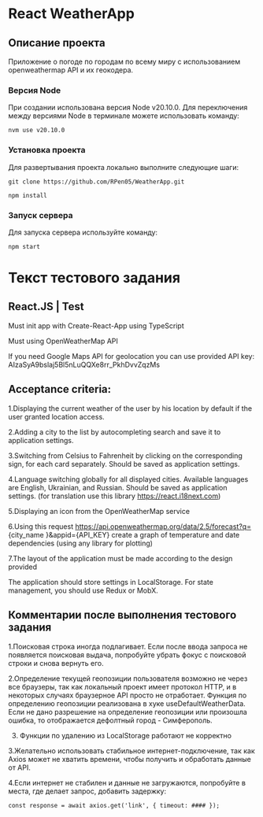 # React WeatherApp

## Описание проекта
Приложение о погоде по городам по всему миру с использованием openweathermap API и их геокодера.

### Версия Node
При создании использована версия Node v20.10.0. Для переключения между версиями Node в терминале можете использовать команду:

`nvm use v20.10.0`

### Установка проекта
Для развертывания проекта локально выполните следующие шаги:

`git clone https://github.com/RPen05/WeatherApp.git`

`npm install`

### Запуск сервера
Для запуска сервера используйте команду:

`npm start`

# Текст тестового задания
## React.JS | Test
Must init app with Create-React-App using TypeScript

Must using OpenWeatherMap API

If you need Google Maps API for geolocation you can use provided API key:
AIzaSyA9bslaj5Bl5nLuQQXe8rr_PkhDvvZqzMs


## Acceptance criteria:
1.Displaying the current weather of the user by his location by default if the user granted location access.

2.Adding a city to the list by autocompleting search and save it to application settings.

3.Switching from Celsius to Fahrenheit by clicking on the corresponding sign, for each card separately. Should be saved as application settings.

4.Language switching globally for all displayed cities. Available languages are English, Ukrainian, and Russian. Should be saved as application settings. (for translation use this library https://react.i18next.com)

5.Displaying an icon from the OpenWeatherMap service

6.Using this request https://api.openweathermap.org/data/2.5/forecast?q= {city_name }&appid={API_KEY} create a graph of temperature and date dependencies (using any library for plotting)

7.The layout of the application must be made according to the design provided

The application should store settings in LocalStorage.
For state management, you should use Redux or MobX.


## Комментарии после выполнения тестового задания
1.Поисковая строка иногда подлагивает. Если после ввода запроса не появляется поисковая выдача, попробуйте убрать фокус с поисковой строки и снова вернуть его.

2.Определение текущей геопозиции пользователя возможно не через все браузеры, так как локальный проект имеет протокол HTTP, и в некоторых случаях браузерное API просто не отработает. Функция по определению геопозиции реализована в хуке useDefaultWeatherData. Если не дано разрешение на определение геопозиции или произошла ошибка, то отображается дефолтный город - Симферополь.

3. Функции по удалению из LocalStorage работают не корректно

3.Желательно использовать стабильное интернет-подключение, так как Axios может не хватить времени, чтобы получить и обработать данные от API.

4.Если интернет не стабилен и данные не загружаются, попробуйте в места, где делает запрос, добавить задержку:

`const response = await axios.get('link', { timeout: #### });`

  
